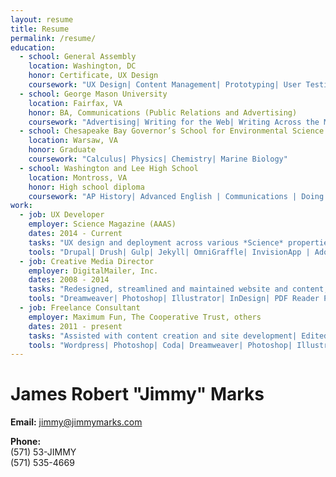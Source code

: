 ```yaml
---
layout: resume
title: Resume
permalink: /resume/
education:
  - school: General Assembly
    location: Washington, DC
    honor: Certificate, UX Design
    coursework: "UX Design| Content Management| Prototyping| User Testing| Web Accessibility"
  - school: George Mason University
    location: Fairfax, VA
    honor: BA, Communications (Public Relations and Advertising)
    coursework: "Advertising| Writing for the Web| Writing Across the Media| Web Accessibility| Foundations of Mass Communication| Tech in Contemporary America| Cultural Studies"
  - school: Chesapeake Bay Governor’s School for Environmental Science and Mathematics
    location: Warsaw, VA
    honor: Graduate
    coursework: "Calculus| Physics| Chemistry| Marine Biology"
  - school: Washington and Lee High School
    location: Montross, VA
    honor: High school diploma
    coursework: "AP History| Advanced English | Communications | Doing sick peelouts in the parking lot "
work:
  - job: UX Developer
    employer: Science Magazine (AAAS)
    dates: 2014 - Current
    tasks: "UX design and deployment across various *Science* properties"
    tools: "Drupal| Drush| Gulp| Jekyll| OmniGraffle| InvisionApp | Adobe DTM"
  - job: Creative Media Director
    employer: DigitalMailer, Inc.
    dates: 2008 - 2014
    tasks: "Redesigned, streamlined and maintained website and content; installed CMS systems and analytics software| Ran and created content for three separate industry focused blogs; styled and integrated blogs into various websites| Assisted with development of several technology products| Created various print media pieces, such as advertisements, white papers, brochures, business cards, etc.| Wrote case studies, press releases, articles and other copy, as needed| Constructed a social media presence across several channels; wrote a social media guide for the use of clients and potential clients| Designed new templates for email newsletters and alerts; Created custom work for clients and partners| Spoke at several industry events; worked the floor at exhibitor’s halls; traveled to conferences across the country| Scheduled and managed webinars and other online meetings; recorded popular webinars for later viewing"
    tools: "Dreamweaver| Photoshop| Illustrator| InDesign| PDF Reader Pro| Microsoft Word| Powerpoint| Excel| MAMP| SalesForce| Twitter client for Mac| Google Analytics| AdWords| FeedBurner| Interspire email marketing tools| Active Campaign email marketing tools| MailChimp email marketing tools| Wordpress| Blogger"
  - job: Freelance Consultant
    employer: Maximum Fun, The Cooperative Trust, others
    dates: 2011 - present
    tasks: "Assisted with content creation and site development| Edited articles and industry-related content| Created artistic content for t-shirts and apparel"
    tools: "Wordpress| Photoshop| Coda| Dreamweaver| Photoshop| Illustrator| Pixelmator"
---
```


# James Robert "Jimmy" Marks

__Email:__ [jimmy@jimmymarks.com](mailto:jimmy@jimmymarks.com)

__Phone:__   
(571) 53-JIMMY  
(571) 535-4669
